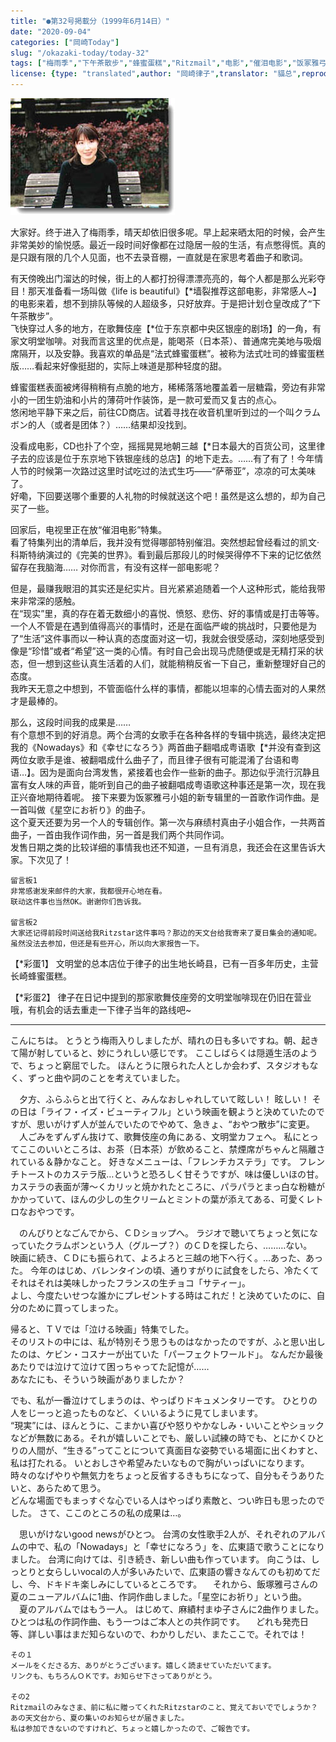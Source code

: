 ```yaml
---
title: "●第32号掲載分（1999年6月14日）"
date: "2020-09-04"
categories: ["岡崎Today"]
slug: "/okazaki-today/today-32"
tags: ["梅雨季","下午茶散步","蜂蜜蛋糕","Ritzmail","电影","催泪电影","饭冢雅弓"]
license: {type: "translated",author: "岡崎律子",translator: "貓总",reproduced-url: "http://www.ne.jp/asahi/okazaki/book/today/today32.html",reproduced-website: "岡崎律子Book"}
---
```


[![](./images/today32.jpg)](./images/today32.jpg)


大家好。终于进入了梅雨季，晴天却依旧很多呢。早上起来晒太阳的时候，会产生非常美妙的愉悦感。最近一段时间好像都在过隐居一般的生活，有点憋得慌。真的是只跟有限的几个人见面，也不去录音棚，一直就是在家思考着曲子和歌词。  

有天傍晚出门溜达的时候，街上的人都打扮得漂漂亮亮的，每个人都是那么光彩夺目！那天准备看一场叫做《life is beautiful》【*墙裂推荐这部电影，非常感人~】的电影来着，想不到排队等候的人超级多，只好放弃。于是把计划仓皇改成了“下午茶散步”。  
飞快穿过人多的地方，在歌舞伎座【*位于东京都中央区银座的剧场】的一角，有家文明堂咖啡。对我而言这里的优点是，能喝茶（日本茶）、普通席完美地与吸烟席隔开，以及安静。我喜欢的单品是“法式蜂蜜蛋糕”。被称为法式吐司的蜂蜜蛋糕版……看起来好像挺甜的，实际上味道是那种轻度的甜。 
 
蜂蜜蛋糕表面被烤得稍稍有点脆的地方，稀稀落落地覆盖着一层糖霜，旁边有非常小的一团生奶油和小片的薄荷叶作装饰，是一款可爱而又复古的点心。  
悠闲地平静下来之后，前往CD商店。试着寻找在收音机里听到过的一个叫クラムボン的人（或者是团体？）……结果却没找到。  

 没看成电影，CD也扑了个空，摇摇晃晃地朝三越【*日本最大的百货公司，这里律子去的应该是位于东京地下铁银座线的总店】的地下走去。……有了有了！今年情人节的时候第一次路过这里时试吃过的法式生巧——“萨蒂亚”，凉凉的可太美味了。  
 好嘞，下回要送哪个重要的人礼物的时候就送这个吧！虽然是这么想的，却为自己买了一些。

回家后，电视里正在放“催泪电影”特集。  
看了特集列出的清单后，我并没有觉得哪部特别催泪。突然想起曾经看过的凯文·科斯特纳演过的《完美的世界》。看到最后那段儿的时候哭得停不下来的记忆依然留存在我脑海……
对你而言，有没有这样一部电影呢？


但是，最赚我眼泪的其实还是纪实片。目光紧紧追随着一个人这种形式，能给我带来非常深的感触。  
在“现实”里，真的存在着无数细小的喜悦、愤怒、悲伤、好的事情或是打击等等。一个人不管是在遇到值得高兴的事情时，还是在面临严峻的挑战时，只要他是为了“生活”这件事而以一种认真的态度面对这一切，我就会很受感动，深刻地感受到像是“珍惜”或者“希望”这一类的心情。有时自己会出现马虎随便或是无精打采的状态，但一想到这些认真生活着的人们，就能稍稍反省一下自己，重新整理好自己的态度。  
我昨天无意之中想到，不管面临什么样的事情，都能以坦率的心情去面对的人果然才是最棒的。

那么，这段时间我的成果是……  
有个意想不到的好消息。两个台湾的女歌手在各种各样的专辑中挑选，最终决定把我的《Nowadays》和《幸せになろう》两首曲子翻唱成粤语歌【*并没有查到这两位女歌手是谁、被翻唱成什么曲子了，而且律子很有可能混淆了台语和粤语…】。因为是面向台湾发售，紧接着也会作一些新的曲子。那边似乎流行沉静且富有女人味的声音，能听到自己的曲子被翻唱成粤语歌这种事还是第一次，现在我正兴奋地期待着呢。
接下来要为饭冢雅弓小姐的新专辑里的一首歌作词作曲。是一首叫做《星空にお祈り》的曲子。  
这个夏天还要为另一个人的专辑创作。第一次与麻绩村真由子小姐合作，一共两首曲子，一首由我作词作曲，另一首是我们两个共同作词。  
    发售日期之类的比较详细的事情我也还不知道，一旦有消息，我还会在这里告诉大家。下次见了！


    留言板1
    非常感谢发来邮件的大家，我都很开心地在看。  
    联动这件事也当然OK。谢谢你们告诉我。  

    留言板2
    大家还记得前段时间送给我Ritzstar这件事吗？那边的天文台给我寄来了夏日集会的通知呢。  
    虽然没法去参加，但还是有些开心，所以向大家报告一下。  

【*彩蛋1】
    文明堂的总本店位于律子的出生地长崎县，已有一百多年历史，主营长崎蜂蜜蛋糕。  

【*彩蛋2】
    律子在日记中提到的那家歌舞伎座旁的文明堂咖啡现在仍旧在营业哦，有机会的话去重走一下律子当年的路线吧~ 

---

   こんにちは。 とうとう梅雨入りしましたが、晴れの日も多いですね。朝、起きて陽が射していると、妙にうれしい感じです。 ここしばらくは隠遁生活のようで、ちょっと窮屈でした。 ほんとうに限られた人としか会わず、スタジオもなく、ずっと曲や詞のことを考えていました。


　夕方、ふらふらと出て行くと、みんなおしゃれしていて眩しい！ 眩しい！ その日は「ライフ・イズ・ビューティフル」という映画を観ようと決めていたのですが、思いがけず人が並んでいたのでやめて、急きょ、“おやつ散歩”に変更。  
　人ごみをずんずん抜けて、歌舞伎座の角にある、文明堂カフェへ。 私にとってここのいいところは、お茶（日本茶）が飲めること、禁煙席がちゃんと隔離されている＆静かなこと。 好きなメニューは、「フレンチカステラ」です。 フレンチトーストのカステラ版…というと恐ろしく甘そうですが、味は優しいほの甘。  
   カステラの表面が薄～くカリッと焼かれたところに、パラパラとまっ白な粉糖がかかっていて、ほんの少しの生クリームとミントの葉が添えてある、可愛くレトロなおやつです。  

　のんびりとなごんでから、ＣＤショップへ。 ラジオで聴いてちょっと気になっていたクラムボンという人（グループ？）のＣＤを探したら、………ない。  
映画に続き、ＣＤにも振られて、よろよろと三越の地下へ行く。…あった、あった。 今年のはじめ、バレンタインの頃、通りすがりに試食をしたら、冷たくてそれはそれは美味しかったフランスの生チョコ「サティー」。  
   よし、今度たいせつな誰かにプレゼントする時はこれだ！と決めていたのに、自分のために買ってしまった。  

帰ると、ＴＶでは「泣ける映画」特集でした。  
そのリストの中には、私が特別そう思うものはなかったのですが、ふと思い出したのは、ケビン・コスナーが出ていた「パーフェクトワールド」。 なんだか最後あたりでは泣けて泣けて困っちゃってた記憶が……  
   あなたにも、そういう映画がありましたか？  

   でも、私が一番泣けてしまうのは、やっぱりドキュメンタリーです。 ひとりの人をじーっと追ったものなど、くいいるように見てしまいます。  
“現実”には、ほんとうに、こまかい喜びや怒りやかなしみ・いいことやショックなどが無数にある。それが嬉しいことでも、厳しい試練の時でも、とにかくひとりの人間が、“生きる”ってことについて真面目な姿勢でいる場面に出くわすと、私は打たれる。 いとおしさや希望みたいなもので胸がいっぱいになります。 時々のなげやりや無気力をちょっと反省するきもちになって、自分もそうありたいと、あらためて思う。  
   どんな場面でもまっすぐな心でいる人はやっぱり素敵と、つい昨日も思ったのでした。
さて、ここのところの私の成果は…。  

　思いがけないgood newsがひとつ。 台湾の女性歌手2人が、それぞれのアルバムの中で、私の「Nowadays」と「幸せになろう」を、広東語で歌うことになりました。 台湾に向けては、引き続き、新しい曲も作っています。 向こうは、しっとりと女らしいvocalの人が多いみたいで、広東語の響きなんてのも初めてだし、今、ドキドキ楽しみにしているところです。
　それから、飯塚雅弓さんの夏のニューアルバムに1曲、作詞作曲しました。「星空にお祈り」という曲。
　夏のアルバムではもう一人。 はじめて、麻績村まゆ子さんに2曲作りました。ひとつは私の作詞作曲、もう一つはご本人との共作詞です。
　どれも発売日等、詳しい事はまだ知らないので、わかりしだい、またここで。それでは！

    その１   
    メールをくださる方、ありがとうございます。嬉しく読ませていただいてます。 
    リンクも、もちろんＯＫです。お知らせ下さってありがとう。

    その2            
    Ritzmailのみなさま、前に私に贈ってくれたRitzstarのこと、覚えておいででしょうか？   
    あの天文台から、夏の集いのお知らせが届きました。 
    私は参加できないのですけれど、ちょっと嬉しかったので、ご報告です。